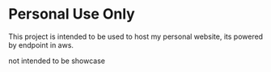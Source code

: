 # Personal Use Only

This project is intended to be used to host my personal website, its powered by endpoint in aws.

not intended to be showcase

